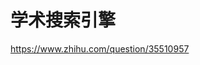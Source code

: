 













# 学术搜索引擎

  

  

https://www.zhihu.com/question/35510957

































